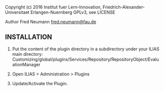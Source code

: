 Copyright (c) 2016 Institut fuer Lern-Innovation, Friedrich-Alexander-Universitaet Erlangen-Nuernberg
GPLv3, see LICENSE

Author Fred Neumann <fred.neumann@fau.de>


INSTALLATION
------------

1. Put the content of the plugin directory in a subdirectory under your ILIAS main directory:
Customizing/global/plugins/Services/Repository/RepositoryObject/EvaluationManager

2. Open ILIAS > Administration > Plugins

3. Update/Activate the Plugin.
